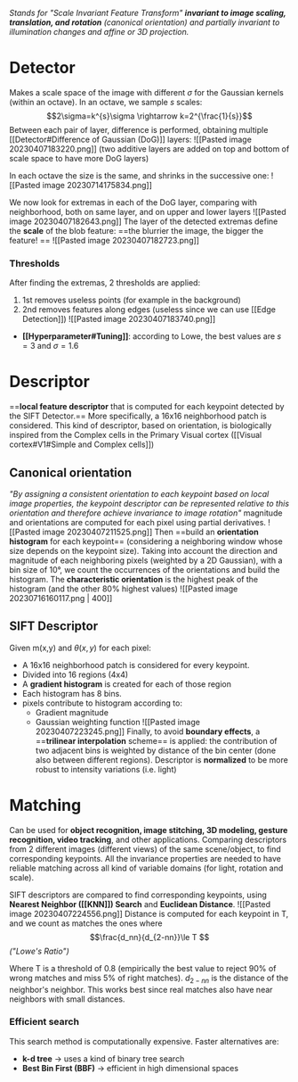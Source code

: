 _Stands for "Scale Invariant Feature Transform" **invariant to image scaling, translation, and rotation** (canonical orientation) and partially invariant to illumination changes and affine or 3D projection._
# Detector
Makes a scale space of the image with different $\sigma$ for the Gaussian kernels (within an octave). In an octave, we sample $s$ scales: $$2\sigma=k^{s}\sigma \rightarrow k=2^{\frac{1}{s}}$$Between each pair of layer, difference is performed, obtaining multiple  [[Detector#Difference of Gaussian (DoG)]] layers:
![[Pasted image 20230407183220.png]]
(two additive layers are added on top and bottom of scale space to have more DoG layers)

In each octave the size is the same, and shrinks in the successive one:
![[Pasted image 20230714175834.png]]

We now look for extremas in each of the DoG layer, comparing with neighborhood, both on same layer, and on upper and lower layers
![[Pasted image 20230407182643.png]]
The layer of the detected extremas define the **scale** of the blob feature: ==the blurrier the image, the bigger the feature! ==
![[Pasted image 20230407182723.png]]
### Thresholds
After finding the extremas, 2 thresholds are applied:
1. 1st removes useless points (for example in the background)
2. 2nd removes features along edges (useless since we can use [[Edge Detection]])
![[Pasted image 20230407183740.png]]
- **[[Hyperparameter#Tuning]]**:
	according to Lowe, the best values are $s=3$ and $\sigma=1.6$

# Descriptor
==**local feature descriptor** that is computed for each keypoint detected by the SIFT Detector.==
More specifically, a 16x16 neighborhood patch is considered.
This kind of descriptor, based on orientation, is biologically inspired from the Complex cells in the Primary Visual cortex ([[Visual cortex#V1#Simple and Complex cells]])

## Canonical orientation 
_"By assigning a consistent orientation to each keypoint based on local image properties, the keypoint descriptor can be represented relative to this orientation and therefore achieve invariance to image rotation"_
magnitude and orientations are computed for each pixel using partial derivatives.
![[Pasted image 20230407211525.png]]
Then ==build an **orientation histogram** for each keypoint== (considering a neighboring window whose size depends on the keypoint size). Taking into account the direction and magnitude of each neighboring pixels (weighted by a 2D Gaussian), with a bin size of 10°, we count the occurrences of the orientations and build the histogram.
The **characteristic orientation** is the highest peak of the histogram (and the other 80% highest values)
![[Pasted image 20230716160117.png | 400]]
## SIFT Descriptor
Given m(x,y) and $\theta(x,y)$ for each pixel: 
- A 16x16 neighborhood patch is considered for every keypoint. 
- Divided into 16 regions (4x4)
- A **gradient histogram** is created for each of those region
- Each histogram has 8 bins.
- pixels contribute to histogram according to:
	- Gradient magnitude
	- Gaussian weighting function
![[Pasted image 20230407223245.png]]
Finally, to avoid **boundary effects**, a ==**trilinear interpolation** scheme== is applied: the contribution of two adjacent bins is weighted by distance of the bin center (done also between different regions).
Descriptor is **normalized** to be more robust to intensity variations (i.e. light)
# Matching
Can be used for **object recognition, image stitching, 3D modeling, gesture recognition, video tracking**, and other applications.
Comparing descriptors from 2 different images (different views) of the same scene/object, to find corresponding keypoints.
All the invariance properties are needed to have reliable matching across all kind of variable domains (for light, rotation and scale).

SIFT descriptors are compared to find corresponding keypoints, using **Nearest Neighbor ([[KNN]]) Search** and **Euclidean Distance**. 
![[Pasted image 20230407224556.png]]
Distance is computed for each keypoint in T, and we count as matches the ones where $$\frac{d_nn}{d_{2-nn}}\le T $$ 
_("Lowe's Ratio")_

Where T is a threshold of 0.8 (empirically the best value to reject 90% of wrong matches and miss 5% of right matches).
$d_{2-nn}$ is the distance of the neighbor's neighbor. This works best since real matches also have near neighbors with small distances.

### Efficient search
This search method is computationally expensive. Faster alternatives are:
- **k-d tree** -> uses a kind of binary tree search
- **Best Bin First (BBF)** -> efficient in high dimensional spaces